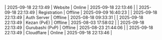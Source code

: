 | 2025-09-18 22:13:49 | Website | Online | 2025-09-18 22:13:46 |
| 2025-09-18 22:13:49 | Registration | Offline | 2025-09-09 16:40:23 |
| 2025-09-18 22:13:49 | Auth Server | Offline | 2025-08-18 09:33:31 |
| 2025-09-18 22:13:49 | Kezan (PvE) | Offline | 2025-08-03 17:58:02 |
| 2025-09-18 22:13:49 | Gurubashi (PvP) | Offline | 2025-08-23 21:44:06 |
| 2025-09-18 22:13:49 | Cloudflare | Online | 2025-09-18 22:13:46 |
